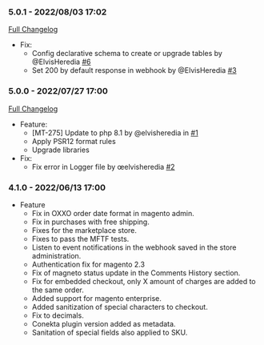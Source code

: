 ### 5.0.1 - 2022/08/03 17:02

[Full Changelog](https://github.com/conekta/ct-magento-2.4.4/compare/5.0.0..5.0.1)
* Fix:
  - Config declarative schema to create or upgrade tables by @ElvisHeredia [#6](https://github.com/conekta/ct-magento-2.4.4/pull/6)
  - Set 200 by default response in webhook by @ElvisHeredia [#3](https://github.com/conekta/ct-magento-2.4.4/pull/3)

### 5.0.0 - 2022/07/27 17:00

[Full Changelog](https://github.com/conekta/ct-magento-2.4.4/compare/4.1.0..5.0.0)

* Feature:
  - [MT-275] Update to php 8.1 by @elvisheredia in [#1](https://github.com/conekta/ct-magento-2.4.4/pull/1)
  - Apply PSR12 format rules
  - Upgrade libraries
* Fix:
  - Fix error in Logger file by œelvisheredia [#2](https://github.com/conekta/ct-magento-2.4.4/pull/2)

### 4.1.0 - 2022/06/13 17:00
* Feature
  - Fix in OXXO order date format in magento admin.
  - Fix in purchases with free shipping.
  - Fixes for the marketplace store.
  - Fixes to pass the MFTF tests.
  - Listen to event notifications in the webhook saved in the store administration.
  - Authentication fix for magento 2.3
  - Fix of magneto status update in the Comments History section.
  - Fix for embedded checkout, only X amount of charges are added to the same order.
  - Added support for magento enterprise.
  - Added sanitization of special characters to checkout.
  - Fix to decimals.
  - Conekta plugin version added as metadata.
  - Sanitation of special fields also applied to SKU.
